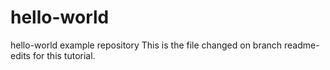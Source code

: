 # hello-world
hello-world example repository
This is the file changed on branch readme-edits for this tutorial.

